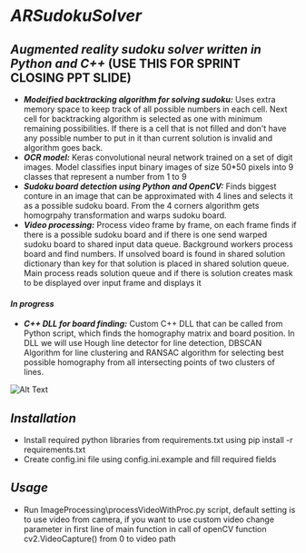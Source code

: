 # *ARSudokuSolver*
## *Augmented reality sudoku solver written in Python and C++* (USE THIS FOR SPRINT CLOSING PPT SLIDE)
- ***Modeified backtracking algorithm for solving sudoku:*** Uses extra memory space to keep track of all possible numbers in each cell. Next cell for backtracking algorithm is selected as one with minimum remaining possibilities. If there is a cell that is not filled and don't have any possible number to put in it than current solution is invalid and algorithm goes back.
- ***OCR model:*** Keras convolutional neural network trained on a set of digit images. Model classifies input binary images of size 50*50 pixels into 9 classes that represent a number from 1 to 9
- ***Sudoku board detection using Python and OpenCV:*** Finds biggest conture in an image that can be approximated with 4 lines and selects it as a possible sudoku board. From the 4 corners algorithm gets homogrpahy transformation and warps sudoku board.  
- ***Video processing:*** Process video frame by frame, on each frame finds if there is a possible sudoku board and if there is one send warped sudoku board to shared input data queue. Background workers process board and find numbers. If unsolved board is found in shared solution dictionary than key for that solution is placed in shared solution queue. Main process reads solution queue and if there is solution creates mask to be displayed over input frame and displays it

#### ***In progress***
- ***C++ DLL for board finding:*** Custom C++ DLL that can be called from Python script, which finds the homography matrix and board position. In DLL we will use Hough line detector for line detection, DBSCAN Algorithm for line clustering and RANSAC algorithm for selecting best possible homography from all intersecting points of two clusters of lines.   

![Alt Text](https://github.com/darkosarajkic997/ARSudokuSolver/blob/master/sudoku.gif)

## *Installation*
- Install required python libraries from requirements.txt using pip install -r requirements.txt
- Create config.ini file using config.ini.example and fill required fields

## *Usage*
- Run ImageProcessing\processVideoWithProc.py script, default setting is to use video from camera, if you want to use custom video change parameter in first line of main function in call of openCV function cv2.VideoCapture() from 0 to video path
